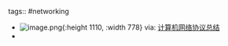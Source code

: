 tags:: #networking
- ![image.png](../assets/network/image_1653381791304_0.png){:height 1110, :width 778}
  via: [计算机网络协议总结](https://blog.csdn.net/LiangJGo/article/details/90080011)
-